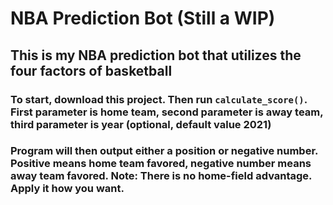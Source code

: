 # NBA Prediction Bot (Still a WIP)

## This is my NBA prediction bot that utilizes the four factors of basketball

### To start, download this project. Then run `calculate_score()`. First parameter is home team, second parameter is away team, third parameter is year (optional, default value 2021)

### Program will then output either a position or negative number. Positive means home team favored, negative number means away team favored. Note: There is no home-field advantage. Apply it how you want.

